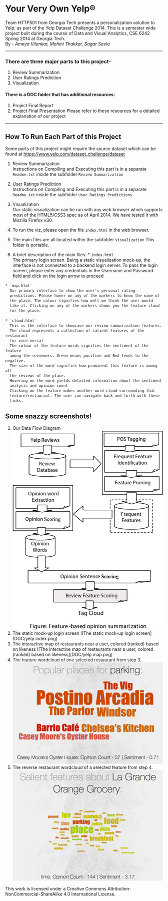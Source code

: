 # Your Very Own Yelp®

Team HTTP501 from Georgia Tech presents a personalization solution to Yelp; as part of the Yelp Dataset Challenge 2014. This is a semester wide project built during the course of Data and Visual Analytics, CSE 6242 Spring 2014 at Georgia Tech.  
By - _Ameya Vilankar, Mohini Thakkar, Sagar Savla_

---

### There are three major parts to this project-
1. Review Summarization
2. User Ratings Prediction
3. Visualization  

#### There is a DOC folder that has additional resources:
1. Project Final Report
2. Project Final Presentation
Please refer to these resources for a detailed explanation of our project

---
## How To Run Each Part of this Project

Some parts of this project might require the source dataset which can
be found at https://www.yelp.com/dataset_challenge/dataset

1. Review Summarization  
Instructions on Compiling and Executing this part is in a separate
`Readme.txt` inside the subfolder `Review Summarization`

2. User Ratings Prediction  
Instructions on Compiling and Executing this part is in a separate
`Readme.txt` inside the subfolder `User Ratings Predictions`

3. Visualization  
Our static visualization can be run with any web browser which supports
most of the HTML5/CSS3 spec as of April 2014. We have tested it with
Mozilla Firefox v30.  
  1. To run the viz, please open the file `index.html` in the web browser.
  2. The main files are all located within the subfolder `Visualization`
   This folder is portable.
  3. A brief description of the main files:
    * `index.html`  
      The primary login screen. Being a static visualization mock-up,
      the interface is not connected to a backend login server. To
      pass the login screen, please enter any credentials in the Username
      and Password field and click on the login arrow to proceed

    * `map.html`  
      Our primary interface to show the user's personal rating
      predictions. Please hover on any of the markers to know the name of
      the place. The colour signifies how well we think the user would
      like it. Clicking on any of the markers shows you the feature cloud
      for the place.

    * `cloud.html`  
      This is the interface to showcase our review summarization features.
      The cloud represents a collection of salient features of the restaurant
      (or vice versa)  
      The colour of the feature words signifies the sentiment of the feature
      among the reviewers. Green means positive and Red tends to the negative.
      The size of the word signifies how prominent this feature is among all
      the reviews of the place.  
      Hovering on the word yields detailed information about the sentiment
      analysis and opinion count  
      Clicking on the feature makes another word cloud surrounding that
      feature/restaurant. The user can navigate back-and-forth with these
      links.

## Some snazzy screenshots!
1. Our Data Flow Diagram
  ![Our Data Flow Diagram](DOC/flow-diagram.png)
2. The static mock-up login screen
  ![The static mock-up login screen](DOC/yelp index.png)
3. The interactive map of restaurants near a user, colored (ranked) based on likeness
  ![The interactive map of restaurants near a user, colored (ranked) based on likeness](DOC/yelp map.png)
4. The feature wordcloud of one selected restaurant from step 3.
  ![The feature wordcloud of one selected restaurant from step 3.](DOC/wordcloud-feature.png)
5. The reverse restaurant wordcloud of a selected feature from step 4.
  ![The reverse restaurant wordcloud of a selected feature from step 4.](DOC/wordcloud-restaurant.png)


This work is licensed under a Creative Commons Attribution-NonCommercial-ShareAlike 4.0 International License.
